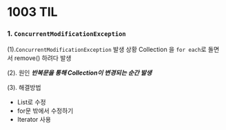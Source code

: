 # 1003 TIL

### 1. `ConcurrentModificationException`

(1).`ConcurrentModificationException` 발생 상황
Collection 을 `for each`로 돌면서 remove() 하려다 발생

(2). 원인
___반복문을 통해 Collection이 변경되는 순간 발생___

(3). 해결방법
- List로 수정
- for문 밖에서 수정하기
- Iterator 사용
